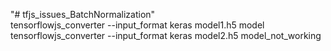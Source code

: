 "# tfjs_issues_BatchNormalization" 
</br>
tensorflowjs_converter --input_format keras model1.h5 model </br>
tensorflowjs_converter --input_format keras model2.h5 model_not_working

